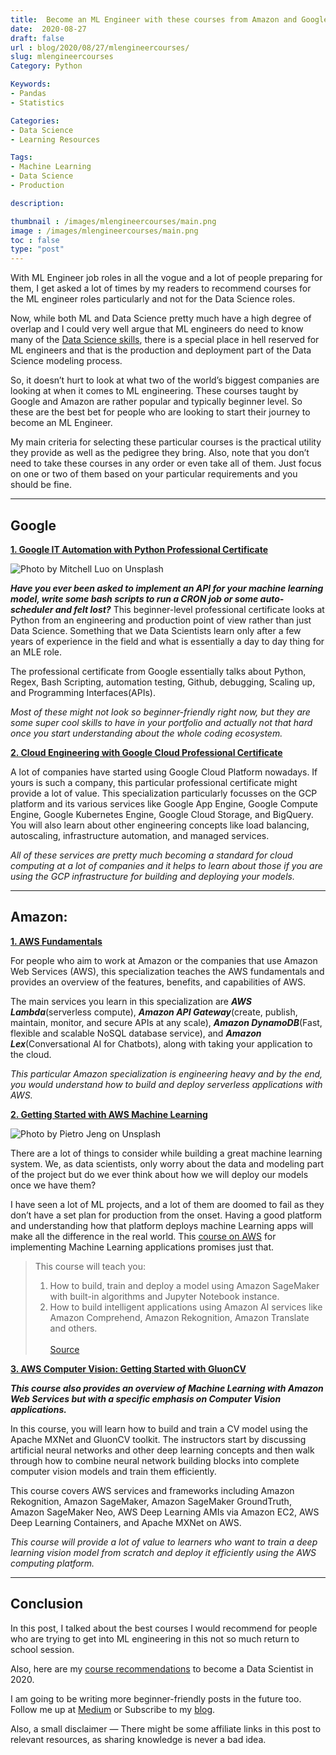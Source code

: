 ```yaml
---
title:  Become an ML Engineer with these courses from Amazon and Google
date:  2020-08-27
draft: false
url : blog/2020/08/27/mlengineercourses/
slug: mlengineercourses
Category: Python

Keywords:
- Pandas
- Statistics

Categories:
- Data Science
- Learning Resources

Tags:
- Machine Learning
- Data Science
- Production

description:

thumbnail : /images/mlengineercourses/main.png
image : /images/mlengineercourses/main.png
toc : false
type: "post"
---
```




With ML Engineer job roles in all the vogue and a lot of people preparing for them, I get asked a lot of times by my readers to recommend courses for the ML engineer roles particularly and not for the Data Science roles.

Now, while both ML and Data Science pretty much have a high degree of overlap and I could very well argue that ML engineers do need to know many of the [Data Science skills](https://towardsdatascience.com/top-10-resources-to-become-a-data-scientist-in-2020-99a315194701?source=---------2------------------), there is a special place in hell reserved for ML engineers and that is the production and deployment part of the Data Science modeling process.

So, it doesn’t hurt to look at what two of the world’s biggest companies are looking at when it comes to ML engineering. These courses taught by Google and Amazon are rather popular and typically beginner level. So these are the best bet for people who are looking to start their journey to become an ML Engineer.

My main criteria for selecting these particular courses is the practical utility they provide as well as the pedigree they bring. Also, note that you don’t need to take these courses in any order or even take all of them. Just focus on one or two of them based on your particular requirements and you should be fine.

---
## Google

**[1. Google IT Automation with Python Professional Certificate](https://coursera.pxf.io/3Pqz7y)**

![Photo by [Mitchell Luo](https://unsplash.com/@mitchel3uo?utm_source=medium&utm_medium=referral) on [Unsplash](https://unsplash.com?utm_source=medium&utm_medium=referral)](/images/mlengineercourses/0.png)

***Have you ever been asked to implement an API for your machine learning model, write some bash scripts to run a CRON job or some auto-scheduler and felt lost?*** This beginner-level professional certificate looks at Python from an engineering and production point of view rather than just Data Science. Something that we Data Scientists learn only after a few years of experience in the field and what is essentially a day to day thing for an MLE role.

The professional certificate from Google essentially talks about Python, Regex, Bash Scripting, automation testing, Github, debugging, Scaling up, and Programming Interfaces(APIs).

*Most of these might not look so beginner-friendly right now, but they are some super cool skills to have in your portfolio and actually not that hard once you start understanding about the whole coding ecosystem.*

**[2. Cloud Engineering with Google Cloud Professional Certificate](https://coursera.pxf.io/VyvdOJ)**

A lot of companies have started using Google Cloud Platform nowadays. If yours is such a company, this particular professional certificate might provide a lot of value. This specialization particularly focusses on the GCP platform and its various services like Google App Engine, Google Compute Engine, Google Kubernetes Engine, Google Cloud Storage, and BigQuery. You will also learn about other engineering concepts like load balancing, autoscaling, infrastructure automation, and managed services.

*All of these services are pretty much becoming a standard for cloud computing at a lot of companies and it helps to learn about those if you are using the GCP infrastructure for building and deploying your models.*

---
## Amazon:

**[1. AWS Fundamentals](https://coursera.pxf.io/RyNER2)**

For people who aim to work at Amazon or the companies that use Amazon Web Services (AWS), this specialization teaches the AWS fundamentals and provides an overview of the features, benefits, and capabilities of AWS.

The main services you learn in this specialization are ***AWS Lambda***(serverless compute), ***Amazon API Gateway***(create, publish, maintain, monitor, and secure APIs at any scale), ***Amazon DynamoDB***(Fast, flexible and scalable NoSQL database service), and ***Amazon Lex***(Conversational AI for Chatbots), along with taking your application to the cloud.

*This particular Amazon specialization is engineering heavy and by the end, you would understand how to build and deploy serverless applications with AWS.*

**[2. Getting Started with AWS Machine Learning](https://imp.i384100.net/9LLAQW)**

![Photo by [Pietro Jeng](https://unsplash.com/@pietrozj?utm_source=medium&utm_medium=referral) on [Unsplash](https://unsplash.com?utm_source=medium&utm_medium=referral)](/images/mlengineercourses/1.png)

There are a lot of things to consider while building a great machine learning system. We, as data scientists, only worry about the data and modeling part of the project but do we ever think about how we will deploy our models once we have them?

I have seen a lot of ML projects, and a lot of them are doomed to fail as they don’t have a set plan for production from the onset. Having a good platform and understanding how that platform deploys machine Learning apps will make all the difference in the real world. This [course on AWS](https://imp.i384100.net/9LLAQW) for implementing Machine Learning applications promises just that.

> This course will teach you:<br>
>	1. How to build, train and deploy a model using Amazon SageMaker with built-in algorithms and Jupyter Notebook instance.<br>
> 2. How to build intelligent applications using Amazon AI services like Amazon Comprehend, Amazon Rekognition, Amazon Translate and others.<br><br>
> [Source](https://imp.i384100.net/9LLAQW)

**[3. AWS Computer Vision: Getting Started with GluonCV](https://coursera.pxf.io/vn9m2W)**

***This course also provides an overview of Machine Learning with Amazon Web Services but with a specific emphasis on Computer Vision applications.***

In this course, you will learn how to build and train a CV model using the Apache MXNet and GluonCV toolkit. The instructors start by discussing artificial neural networks and other deep learning concepts and then walk through how to combine neural network building blocks into complete computer vision models and train them efficiently.

This course covers AWS services and frameworks including Amazon Rekognition, Amazon SageMaker, Amazon SageMaker GroundTruth, Amazon SageMaker Neo, AWS Deep Learning AMIs via Amazon EC2, AWS Deep Learning Containers, and Apache MXNet on AWS.

*This course will provide a lot of value to learners who want to train a deep learning vision model from scratch and deploy it efficiently using the AWS computing platform.*

---
## Conclusion

In this post, I talked about the best courses I would recommend for people who are trying to get into ML engineering in this not so much return to school session.

Also, here are my [course recommendations](https://towardsdatascience.com/top-10-resources-to-become-a-data-scientist-in-2020-99a315194701?source=---------2------------------) to become a Data Scientist in 2020.

I am going to be writing more beginner-friendly posts in the future too. Follow me up at [Medium](https://mlwhiz.medium.com/) or Subscribe to my [blog](mlwhiz.com).

Also, a small disclaimer — There might be some affiliate links in this post to relevant resources, as sharing knowledge is never a bad idea.
